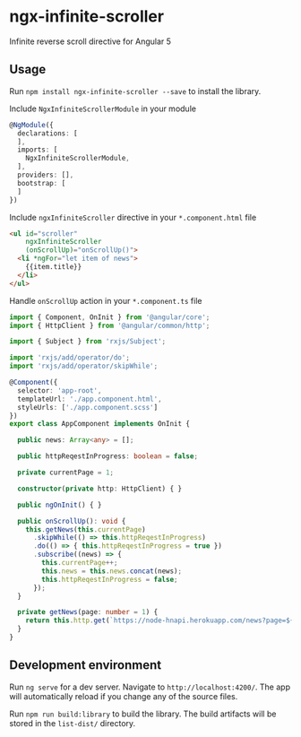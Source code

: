# ngx-infinite-scroller

Infinite reverse scroll directive for Angular 5

## Usage

Run `npm install ngx-infinite-scroller --save` to install the library.

Include `NgxInfiniteScrollerModule` in your module

```typescript
@NgModule({
  declarations: [
  ],
  imports: [
    NgxInfiniteScrollerModule,
  ],
  providers: [],
  bootstrap: [
  ]
})
```

Include `ngxInfiniteScroller` directive in your `*.component.html` file

```html
<ul id="scroller"
    ngxInfiniteScroller
    (onScrollUp)="onScrollUp()">
  <li *ngFor="let item of news">
    {{item.title}}
  </li>
</ul>
```
Handle `onScrollUp` action in your `*.component.ts` file

```typescript
import { Component, OnInit } from '@angular/core';
import { HttpClient } from '@angular/common/http';

import { Subject } from 'rxjs/Subject';

import 'rxjs/add/operator/do';
import 'rxjs/add/operator/skipWhile';

@Component({
  selector: 'app-root',
  templateUrl: './app.component.html',
  styleUrls: ['./app.component.scss']
})
export class AppComponent implements OnInit {

  public news: Array<any> = [];

  public httpReqestInProgress: boolean = false;

  private currentPage = 1;

  constructor(private http: HttpClient) { }

  public ngOnInit() { }

  public onScrollUp(): void {
    this.getNews(this.currentPage)
      .skipWhile(() => this.httpReqestInProgress)
      .do(() => { this.httpReqestInProgress = true })
      .subscribe((news) => {
        this.currentPage++;
        this.news = this.news.concat(news);
        this.httpReqestInProgress = false;
      });
  }

  private getNews(page: number = 1) {
    return this.http.get(`https://node-hnapi.herokuapp.com/news?page=${page}`);
  }
}
```

## Development environment

Run `ng serve` for a dev server. Navigate to `http://localhost:4200/`. The app will automatically reload if you change any of the source files.

Run `npm run build:library` to build the library. The build artifacts will be stored in the `list-dist/` directory.